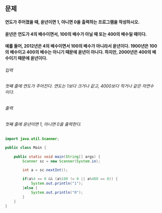 ## 문제
#### 연도가 주어졌을 때, 윤년이면 1, 아니면 0을 출력하는 프로그램을 작성하시오.

#### 윤년은 연도가 4의 배수이면서, 100의 배수가 아닐 때 또는 400의 배수일 때이다.

#### 예를 들어, 2012년은 4의 배수이면서 100의 배수가 아니라서 윤년이다. 1900년은 100의 배수이고 400의 배수는 아니기 때문에 윤년이 아니다. 하지만, 2000년은 400의 배수이기 때문에 윤년이다.

###### 입력
###### 첫째 줄에 연도가 주어진다. 연도는 1보다 크거나 같고, 4000보다 작거나 같은 자연수이다.

###### 출력
###### 첫째 줄에 윤년이면 1, 아니면 0을 출력한다.

```java
import java.util.Scanner;

public class Main {
	
	public static void main(String[] args) {
		Scanner sc = new Scanner(System.in);

		int a = sc.nextInt();
		
		if(a%4 == 0 && (a%100 != 0 || a%400 == 0)) {
			System.out.println("1");
		}else {
			System.out.println("0");
		}
	}
}
```
